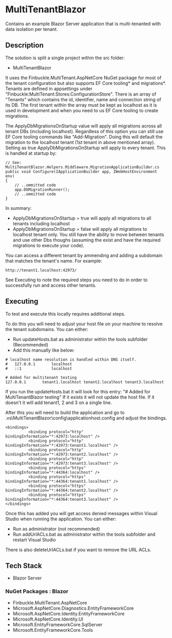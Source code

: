 # MultiTenantBlazor

Contains an example Blazor Server application that is multi-tenanted with data isolation per tenant.

## Description

The solution is split a single project within the src folder:
- MultiTenantBlazor

It uses the Finbuckle.MultiTenant.AspNetCore NuGet package for most of the tenant configuration but also supports EF Core tooling* and migrations*.
Tenants are defined in appsettings under "Finbuckle:MultiTenant:Stores:ConfigurationStore". There is an array of "Tenants" which contains the id, identifier, name and connection string of its DB. The first tenant within the array must be kept as localhost as it is used in development and when you need to us EF Core tooling to create migrations. 

The ApplyDbMigrationsOnStartup value will apply all migrations across all tenant DBs (including localhost). Regardless of this option you can still use EF Core tooling commands like "Add-Migration". Doing this will default the migration to the localhost tenant (1st tenant in above mentioned array). Setting as true ApplyDbMigrationsOnStartup will apply to every tenant. This is handled at startup by:

```
// See: MultiTenantBlazor.Helpers.Middleware.MigrationApplicationBuilder.cs
public void Configure(IApplicationBuilder app, IWebHostEnvironment env)
{
    // ..ommitted code
    app.DbMigrationRunner();
    // ..ommitted code
}

``` 

In summary:

- ApplyDbMigrationsOnStartup = true will apply all migrations to all tenants including localhost
- ApplyDbMigrationsOnStartup = false will apply all migrations to localhost tenant only. You still have the ability to move between tenants and use other Dbs thoughs (assuming the exist and have the required migrations to execute your code).


You can access a different tenant by ammending and adding a subdomain that matches the tenant's name. For example:
``` 
http://tenant1.localhost:42973/
``` 

See Executing to note the required steps you need to do in order to successfully run and access other tenants.

## Executing

To test and execute this locally requires additional steps.

To do this you will need to adjust your host file on your machine to resolve the tenant subdomains. You can either:
- Run updateHosts.bat as administrator within the tools subfolder (Recommended)
- Add this manually like below:
``` 
# localhost name resolution is handled within DNS itself.
#	127.0.0.1       localhost
#	::1             localhost

# Added for multitenant testing
127.0.0.1       tenant1.localhost tenant2.localhost tenant3.localhost
``` 

If you run the updateHosts.bat it will look for this entry: "# Added for MultiTenantBlazor testing"
If it exists it will not update the host file. If it doesn't it will add tenant1, 2 and 3 on a single line.


After this you will need to build the application and go to .vs\MultiTenantBlazor\config\applicationhost.config and adjust the bindings.
``` 
<bindings>
          <binding protocol="http" bindingInformation="*:42973:localhost" />
          <binding protocol="http" bindingInformation="*:42973:tenant1.localhost" />
          <binding protocol="http" bindingInformation="*:42973:tenant2.localhost" />
          <binding protocol="http" bindingInformation="*:42973:tenant3.localhost" />
          <binding protocol="https" bindingInformation="*:44364:localhost" />
          <binding protocol="https" bindingInformation="*:44364:tenant1.localhost" />
          <binding protocol="https" bindingInformation="*:44364:tenant2.localhost" />
          <binding protocol="https" bindingInformation="*:44364:tenant3.localhost" />
</bindings>
``` 

Once this has added you will get access denied messages within Visual Studio when running the application. You can either:
- Run as administrator (not recommended)
- Run addUrlACLs.bat as administrator within the tools subfolder and restart Visual Studio

There is also deleteUrlACLs.bat if you want to remove the URL ACLs.

## Tech Stack
- Blazor Server

### NuGet Packages : Blazor
- Finbuckle.MultiTenant.AspNetCore
- Microsoft.AspNetCore.Diagnostics.EntityFrameworkCore
- Microsoft.AspNetCore.Identity.EntityFrameworkCore
- Microsoft.AspNetCore.Identity.UI
- Microsoft.EntityFrameworkCore.SqlServer
- Microsoft.EntityFrameworkCore.Tools